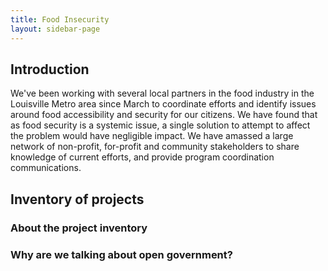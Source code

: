 ```yaml
---
title: Food Insecurity
layout: sidebar-page
---
```


## Introduction

We've been working with several local partners in the food industry in the Louisville Metro area since March to coordinate efforts and identify issues around food accessibility and security for our citizens. We have found that as food security is a systemic issue, a single solution to attempt to affect the problem would have negligible impact. We have amassed a large network of non-profit, for-profit and community stakeholders to share knowledge of current efforts, and provide program coordination communications.

## Inventory of projects

### About the project inventory

### Why are we talking about open government?
